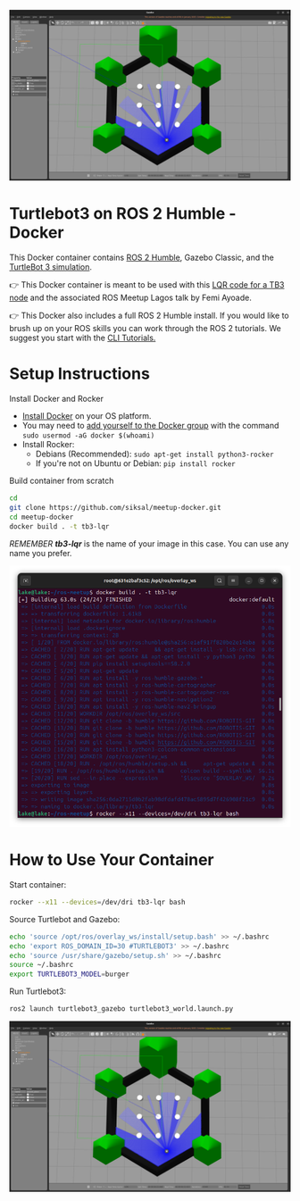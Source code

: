  ![The TurtleBot 3 on Gazebo Simulator in a Docker Container](/tb3.png)

# Turtlebot3 on ROS 2 Humble - Docker

This Docker container contains [ROS 2 Humble](https://docs.ros.org/en/humble/), Gazebo Classic, and the [TurtleBot 3 simulation](https://emanual.robotis.com/docs/en/platform/turtlebot3/quick-start/).

👉 This Docker container is meant to be used with this [LQR code for a TB3 node](tbd) and the associated ROS Meetup Lagos talk by Femi Ayoade.

👉 This Docker also includes a full ROS 2 Humble install. If you would like to brush up on your ROS skills you can work through the ROS 2 tutorials. We suggest you start with the [CLI Tutorials.](https://docs.ros.org/en/humble/Tutorials/Beginner-CLI-Tools.html)


# Setup Instructions

Install Docker and Rocker

* [Install Docker](https://docs.docker.com/engine/install/) on your OS platform.
* You may need to [add yourself to the Docker group](https://stackoverflow.com/questions/21871479/docker-cant-connect-to-docker-daemon) with the command `sudo usermod -aG docker $(whoami)` 
* Install Rocker:
    * Debians (Recommended): `sudo apt-get install python3-rocker`
    * If you're not on Ubuntu or Debian: `pip install rocker`

Build container from scratch

```bash 
cd 
git clone https://github.com/siksal/meetup-docker.git
cd meetup-docker
docker build . -t tb3-lqr
```

*REMEMBER **tb3-lqr*** is the name of your image in this case. You can use any name you prefer.

 ![Docker Build](/docker-build.png)


# How to Use Your Container
Start container: 
```bash 
rocker --x11 --devices=/dev/dri tb3-lqr bash
```

Source Turtlebot and Gazebo:
``` bash
echo 'source /opt/ros/overlay_ws/install/setup.bash' >> ~/.bashrc
echo 'export ROS_DOMAIN_ID=30 #TURTLEBOT3' >> ~/.bashrc
echo 'source /usr/share/gazebo/setup.sh' >> ~/.bashrc
source ~/.bashrc
export TURTLEBOT3_MODEL=burger
```

Run Turtlebot3:
```bash
ros2 launch turtlebot3_gazebo turtlebot3_world.launch.py
```
 ![The TurtleBot 3 on Gazebo Simulator in a Docker Container](/tb3.png)
